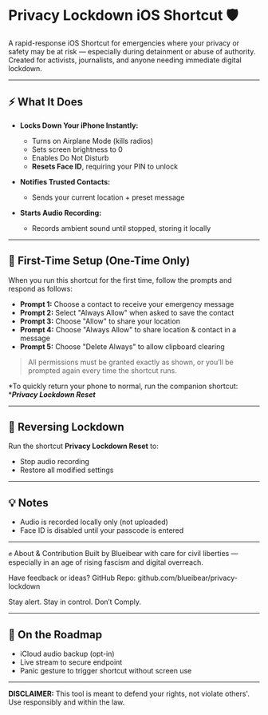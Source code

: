 # Privacy Lockdown iOS Shortcut 🛡️

A rapid-response iOS Shortcut for emergencies where your privacy or safety may be at risk — especially during detainment or abuse of authority. Created for activists, journalists, and anyone needing immediate digital lockdown.

---

## ⚡ What It Does

* **Locks Down Your iPhone Instantly:**

  * Turns on Airplane Mode (kills radios)
  * Sets screen brightness to 0
  * Enables Do Not Disturb
  * **Resets Face ID**, requiring your PIN to unlock
* **Notifies Trusted Contacts:**

  * Sends your current location + preset message
* **Starts Audio Recording:**

  * Records ambient sound until stopped, storing it locally

---

## 🔧 First-Time Setup (One-Time Only)

When you run this shortcut for the first time, follow the prompts and respond as follows:

* **Prompt 1:** Choose a contact to receive your emergency message
* **Prompt 2:** Select "Always Allow" when asked to save the contact
* **Prompt 3:** Choose "Allow" to share your location
* **Prompt 4:** Choose "Always Allow" to share location & contact in a message
* **Prompt 5:** Choose "Delete Always" to allow clipboard clearing

> All permissions must be granted exactly as shown, or you’ll be prompted again every time the shortcut runs.

\*To quickly return your phone to normal, run the companion shortcut: \****Privacy Lockdown Reset***

---

## 🔄 Reversing Lockdown

Run the shortcut **Privacy Lockdown Reset** to:

* Stop audio recording
* Restore all modified settings

---

## 💡 Notes

* Audio is recorded locally only (not uploaded)
* Face ID is disabled until your passcode is entered

---

✊ About & Contribution
Built by Blueibear with care for civil liberties — especially in an age of rising fascism and digital overreach.

Have feedback or ideas?
GitHub Repo: github.com/blueibear/privacy-lockdown

Stay alert. Stay in control. Don’t Comply.

---

## 🔮 On the Roadmap

* iCloud audio backup (opt-in)
* Live stream to secure endpoint
* Panic gesture to trigger shortcut without screen use

---

**DISCLAIMER:** This tool is meant to defend your rights, not violate others'. Use responsibly and within the law.
